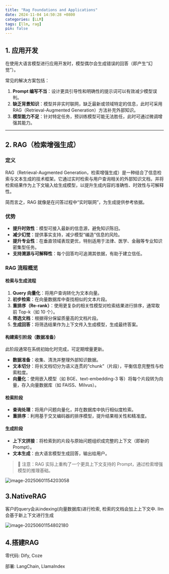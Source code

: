 ```yaml
---
title: "Rag Foundations and Applications"
date: 2024-11-04 14:50:28 +0800
categories: [LLM]
tags: [llm, rag]
pin: false
---
```


## 1. 应用开发

在使用大语言模型进行应用开发时，模型偶尔会生成错误的回答（即产生“幻觉”）。

常见的解决方案包括：

1. **Prompt 编写不当**：设计更具引导性和明确性的提示词可以有效减少模型误判。
2. **缺乏背景知识**：模型并非实时联网，缺乏最新或领域特定的信息，此时可采用 RAG（Retrieval-Augmented Generation）方法补充外部知识。
3. **模型能力不足**：针对特定任务，预训练模型可能无法胜任，此时可通过微调增强其能力。

------

## 2. RAG（检索增强生成）

### 定义

RAG（Retrieval-Augmented Generation，检索增强生成）是一种结合了信息检索与文本生成的技术框架。它通过实时检索与用户查询相关的外部知识文档，并将检索结果作为上下文输入给生成模型，以提升生成内容的准确性、时效性与可解释性。

简而言之，RAG 就像是在问答过程中“实时联网”，为生成提供参考依据。

### 优势

- **提升时效性**：模型可接入最新的信息源，避免知识陈旧。
- **减少幻觉**：提供事实支持，减少模型“编造”信息的风险。
- **提升专业性**：在垂直领域表现更优，特别适用于法律、医学、金融等专业知识密集型任务。
- **支持溯源与可解释性**：每个回答均可追溯其依据，有助于建立信任。

### RAG 流程概览

#### 检索与生成流程

1. **Query 向量化**：将用户查询转化为文本向量。
2. **初步检索**：在向量数据库中查找相似的文本片段。
3. **重排序（Re-rank）**：使用更复杂的相关性模型对检索结果进行排序，通常取前 Top-k（如 10 个）。
4. **筛选文档**：根据得分保留质量高的文档片段。
5. **生成回答**：将筛选结果作为上下文传入生成模型，生成最终答案。

#### 构建索引阶段（数据准备）

此阶段通常在系统初始化时完成，可定期增量更新。

- **数据准备**：收集、清洗并整理外部知识数据。
- **文本切分**：将长文档切分为语义连贯的“chunk”（片段），平衡信息完整性与检索粒度。
- **向量化**：使用嵌入模型（如 BGE、text-embedding-3 等）将每个片段转为向量，存入向量数据库（如 FAISS、Milvus）。

#### 检索阶段

- **查询处理**：将用户问题向量化，并在数据库中执行相似度检索。
- **重排序**：利用基于交叉编码器的排序模型，提升结果相关性和精准度。

#### 生成阶段

- **上下文拼接**：将检索到的片段与原始问题组织成完整的上下文（即新的 Prompt）。
- **文本生成**：由大语言模型生成回答，输出给用户。

> 📌 注意：RAG 实际上重构了一个更具上下文支持的 Prompt，通过检索增强模型的推理基础。

![image-20250601154203058](https://zr-picture.oss-cn-shanghai.aliyuncs.com/image-20250601154203058.png)

## 3.NativeRAG

客户的query会从indexing(向量数据库)进行检索, 检索的文档会加上上下文中. llm会基于新上下文进行生成

![image-20250601154802180](https://zr-picture.oss-cn-shanghai.aliyuncs.com/image-20250601154802180.png)

## 4.搭建RAG

零代码: Dify, Coze

部署: LangChain, LlamaIndex

